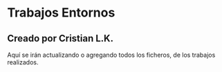 # Trabajos Entornos
## Creado por Cristian L.K.
Aquí se irán actualizando o agregando todos los ficheros, de los trabajos realizados. 